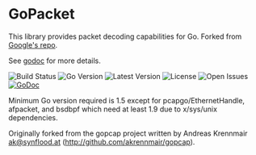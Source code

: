 # GoPacket

This library provides packet decoding capabilities for Go. Forked from [Google's repo](https://godoc.org/github.com/google/gopacket).

See [godoc](https://godoc.org/github.com/gopacket/gopacket) for more details.

![Build Status](https://github.com/gopacket/gopacket/workflows/push_pr_test/badge.svg?style=flat-square)
![Go Version](https://img.shields.io/github/go-mod/go-version/gopacket/gopacket/main?filename=go.mod&style=flat-square)
![Latest Version](https://img.shields.io/github/v/tag/gopacket/gopacket?label=latest&style=flat-square)
![License](https://img.shields.io/github/license/gopacket/gopacket?style=flat-square)
![Open Issues](https://img.shields.io/github/issues/gopacket/gopacket?style=flat-square)
[![GoDoc](https://godoc.org/github.com/gopacket/gopacket?status.svg)](https://godoc.org/github.com/gopacket/gopacket)


Minimum Go version required is 1.5 except for pcapgo/EthernetHandle, afpacket, and bsdbpf which need at least 1.9 due to x/sys/unix dependencies.

Originally forked from the gopcap project written by Andreas
Krennmair <ak@synflood.at> (http://github.com/akrennmair/gopcap).
